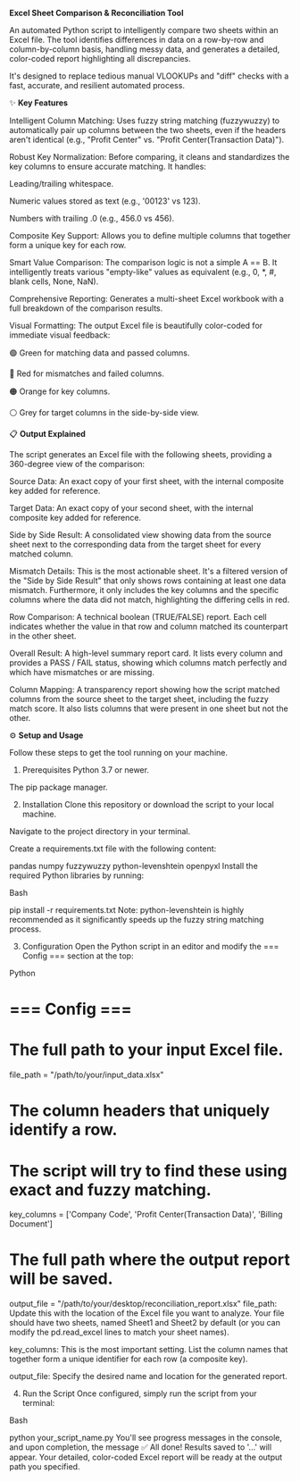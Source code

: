 **Excel Sheet Comparison & Reconciliation Tool**

An automated Python script to intelligently compare two sheets within an Excel file. The tool identifies differences in data on a row-by-row and column-by-column basis, handling messy data, and generates a detailed, color-coded report highlighting all discrepancies.

It's designed to replace tedious manual VLOOKUPs and "diff" checks with a fast, accurate, and resilient automated process.

✨ **Key Features**

Intelligent Column Matching: Uses fuzzy string matching (fuzzywuzzy) to automatically pair up columns between the two sheets, even if the headers aren't identical (e.g., "Profit Center" vs. "Profit Center(Transaction Data)").

Robust Key Normalization: Before comparing, it cleans and standardizes the key columns to ensure accurate matching. It handles:

Leading/trailing whitespace.

Numeric values stored as text (e.g., '00123' vs 123).

Numbers with trailing .0 (e.g., 456.0 vs 456).

Composite Key Support: Allows you to define multiple columns that together form a unique key for each row.

Smart Value Comparison: The comparison logic is not a simple A == B. It intelligently treats various "empty-like" values as equivalent (e.g., 0, *, #, blank cells, None, NaN).

Comprehensive Reporting: Generates a multi-sheet Excel workbook with a full breakdown of the comparison results.

Visual Formatting: The output Excel file is beautifully color-coded for immediate visual feedback:

🟢 Green for matching data and passed columns.

🔴 Red for mismatches and failed columns.

🟠 Orange for key columns.

⚪ Grey for target columns in the side-by-side view.

📋 **Output Explained**

The script generates an Excel file with the following sheets, providing a 360-degree view of the comparison:

Source Data: An exact copy of your first sheet, with the internal composite key added for reference.

Target Data: An exact copy of your second sheet, with the internal composite key added for reference.

Side by Side Result: A consolidated view showing data from the source sheet next to the corresponding data from the target sheet for every matched column.

Mismatch Details: This is the most actionable sheet. It's a filtered version of the "Side by Side Result" that only shows rows containing at least one data mismatch. Furthermore, it only includes the key columns and the specific columns where the data did not match, highlighting the differing cells in red.

Row Comparison: A technical boolean (TRUE/FALSE) report. Each cell indicates whether the value in that row and column matched its counterpart in the other sheet.

Overall Result: A high-level summary report card. It lists every column and provides a PASS / FAIL status, showing which columns match perfectly and which have mismatches or are missing.

Column Mapping: A transparency report showing how the script matched columns from the source sheet to the target sheet, including the fuzzy match score. It also lists columns that were present in one sheet but not the other.

⚙️ **Setup and Usage**

Follow these steps to get the tool running on your machine.

1. Prerequisites
Python 3.7 or newer.

The pip package manager.

2. Installation
Clone this repository or download the script to your local machine.

Navigate to the project directory in your terminal.

Create a requirements.txt file with the following content:

pandas
numpy
fuzzywuzzy
python-levenshtein
openpyxl
Install the required Python libraries by running:

Bash

pip install -r requirements.txt
Note: python-levenshtein is highly recommended as it significantly speeds up the fuzzy string matching process.

3. Configuration
Open the Python script in an editor and modify the === Config === section at the top:

Python

# === Config ===
# The full path to your input Excel file.
file_path = "/path/to/your/input_data.xlsx"

# The column headers that uniquely identify a row.
# The script will try to find these using exact and fuzzy matching.
key_columns = ['Company Code', 'Profit Center(Transaction Data)', 'Billing Document']

# The full path where the output report will be saved.
output_file = "/path/to/your/desktop/reconciliation_report.xlsx"
file_path: Update this with the location of the Excel file you want to analyze. Your file should have two sheets, named Sheet1 and Sheet2 by default (or you can modify the pd.read_excel lines to match your sheet names).

key_columns: This is the most important setting. List the column names that together form a unique identifier for each row (a composite key).

output_file: Specify the desired name and location for the generated report.

4. Run the Script
Once configured, simply run the script from your terminal:

Bash

python your_script_name.py
You'll see progress messages in the console, and upon completion, the message ✅ All done! Results saved to '...' will appear. Your detailed, color-coded Excel report will be ready at the output path you specified.
